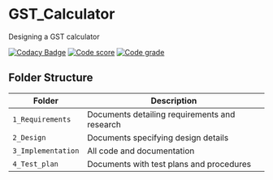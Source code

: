 # GST_Calculator
Designing a GST calculator

[![Codacy Badge](https://app.codacy.com/project/badge/Grade/91039b15d57f4458bcce70ac0a3cce46)](https://www.codacy.com/gh/Danush2208/GST_Calculator/dashboard?utm_source=github.com&amp;utm_medium=referral&amp;utm_content=Danush2208/GST_Calculator&amp;utm_campaign=Badge_Grade)
[![Code score](https://www.code-inspector.com/project/24714/score/svg)](https://frontend.code-inspector.com/public/project/24714/GST_Calculator/dashboard)
[![Code grade](https://www.code-inspector.com/project/24714/status/svg)](https://frontend.code-inspector.com/public/project/24714/GST_Calculator/dashboard)

## Folder Structure
Folder             | Description
------------------ | -----------------------------------------
`1_Requirements`   | Documents detailing requirements and research
`2_Design`         | Documents specifying design details
`3_Implementation` | All code and documentation
`4_Test_plan`      | Documents with test plans and procedures
